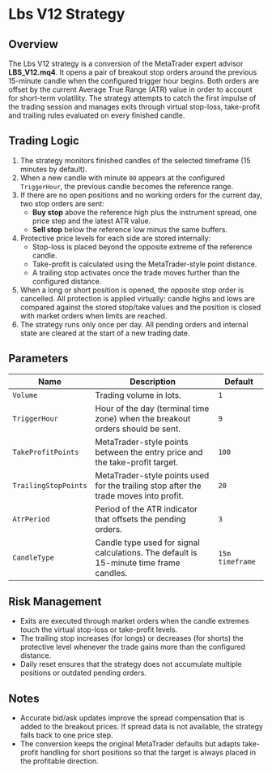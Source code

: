 # Lbs V12 Strategy

## Overview
The Lbs V12 strategy is a conversion of the MetaTrader expert advisor **LBS_V12.mq4**. It opens a pair of breakout stop orders around the previous 15-minute candle when the configured trigger hour begins. Both orders are offset by the current Average True Range (ATR) value in order to account for short-term volatility. The strategy attempts to catch the first impulse of the trading session and manages exits through virtual stop-loss, take-profit and trailing rules evaluated on every finished candle.

## Trading Logic
1. The strategy monitors finished candles of the selected timeframe (15 minutes by default).
2. When a new candle with minute `00` appears at the configured `TriggerHour`, the previous candle becomes the reference range.
3. If there are no open positions and no working orders for the current day, two stop orders are sent:
   - **Buy stop** above the reference high plus the instrument spread, one price step and the latest ATR value.
   - **Sell stop** below the reference low minus the same buffers.
4. Protective price levels for each side are stored internally:
   - Stop-loss is placed beyond the opposite extreme of the reference candle.
   - Take-profit is calculated using the MetaTrader-style point distance.
   - A trailing stop activates once the trade moves further than the configured distance.
5. When a long or short position is opened, the opposite stop order is cancelled. All protection is applied virtually: candle highs and lows are compared against the stored stop/take values and the position is closed with market orders when limits are reached.
6. The strategy runs only once per day. All pending orders and internal state are cleared at the start of a new trading date.

## Parameters
| Name | Description | Default |
|------|-------------|---------|
| `Volume` | Trading volume in lots. | `1` |
| `TriggerHour` | Hour of the day (terminal time zone) when the breakout orders should be sent. | `9` |
| `TakeProfitPoints` | MetaTrader-style points between the entry price and the take-profit target. | `100` |
| `TrailingStopPoints` | MetaTrader-style points used for the trailing stop after the trade moves into profit. | `20` |
| `AtrPeriod` | Period of the ATR indicator that offsets the pending orders. | `3` |
| `CandleType` | Candle type used for signal calculations. The default is 15-minute time frame candles. | `15m timeframe` |

## Risk Management
- Exits are executed through market orders when the candle extremes touch the virtual stop-loss or take-profit levels.
- The trailing stop increases (for longs) or decreases (for shorts) the protective level whenever the trade gains more than the configured distance.
- Daily reset ensures that the strategy does not accumulate multiple positions or outdated pending orders.

## Notes
- Accurate bid/ask updates improve the spread compensation that is added to the breakout prices. If spread data is not available, the strategy falls back to one price step.
- The conversion keeps the original MetaTrader defaults but adapts take-profit handling for short positions so that the target is always placed in the profitable direction.
